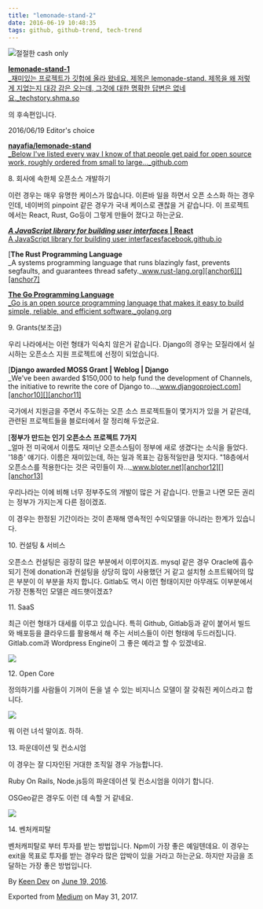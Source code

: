 ```yaml
---
title: "lemonade-stand-2"
date: 2016-06-19 10:48:35
tags: github, github-trend, tech-trend 
---
```



![][image0]절절한 cash only

[**lemonade-stand-1**  
_재미있는 프로젝트가 깃헙에 올라 왔네요. 제목은 lemonade-stand. 제목을 왜 저렇게 지었는지 대강 감은 오는데, 그것에 대한 명확한 답변은 없네요._techstory.shma.so][anchor0][][anchor1]

의 후속편입니다.

2016/06/19 Editor's choice

[**nayafia/lemonade-stand**  
_Below I've listed every way I know of that people get paid for open source work, roughly ordered from small to large..._github.com][anchor2][][anchor3]

8\. 회사에 속한체 오픈소스 개발하기

이런 경우는 매우 유명한 케이스가 많습니다. 이른바 일을 하면서 오픈 소스화 하는 경우인데, 네이버의 pinpoint 같은 경우가 국내 케이스로 괜찮을 거 같습니다. 이 프로젝트에서는 React, Rust, Go등이 그렇게 만들어 졌다고 하는군요.

[**_A JavaScript library for building user interfaces_ | React**  
A JavaScript library for building user interfacesfacebook.github.io][anchor4][][anchor5]

[**The Rust Programming Language**  
_A systems programming language that runs blazingly fast, prevents segfaults, and guarantees thread safety._www.rust-lang.org][anchor6][][anchor7]

[**The Go Programming Language**  
_Go is an open source programming language that makes it easy to build simple, reliable, and efficient software._golang.org][anchor8][][anchor9]

9\. Grants(보조금)

우리 나라에서는 이런 형태가 익숙치 않은거 같습니다. Django의 경우는 모질라에서 실시하는 오픈소스 지원 프로젝트에 선정이 되었습니다.

[**Django awarded MOSS Grant | Weblog | Django**  
_We've been awarded $150,000 to help fund the development of Channels, the initiative to rewrite the core of Django to..._www.djangoproject.com][anchor10][][anchor11]

국가에서 지원금을 주면서 주도하는 오픈 소스 프로젝트들이 몇가지가 있을 거 같은데, 관련된 프로젝트들을 블로터에서 잘 정리해 두었군요.

[**정부가 만드는 인기 오픈소스 프로젝트 7가지**  
_얼마 전 미국에서 이름도 재미난 오픈소스팀이 정부에 새로 생겼다는 소식을 들었다. '18층' 얘기다. 이름은 재미있는데, 하는 일과 목표는 감동적일만큼 멋지다. "18층에서 오픈소스를 적용한다는 것은 국민들이 자..._www.bloter.net][anchor12][][anchor13]

우리나라는 이에 비해 너무 정부주도의 개발이 많은 거 같습니다. 만들고 나면 모든 권리는 정부가 가지는게 다른 점이겠죠.

이 경우는 한정된 기간이라는 것이 존재해 영속적인 수익모델을 아니라는 한계가 있습니다.

10\. 컨설팅 & 서비스

오픈소스 컨설팅은 굉장히 많은 부분에서 이루어지죠. mysql 같은 경우 Oracle에 흡수 되기 전에 donation과 컨설팅을 상당히 많이 사용했던 거 같고 설치형 소프트웨어의 많은 부분이 이 부분을 차지 합니다. Gitlab도 역시 이런 형태이지만 아무래도 이부분에서 가장 전통적인 모델은 레드햇이겠죠?

11\. SaaS

최근 이런 형태가 대세를 이루고 있습니다. 특히 Github, Gitlab등과 같이 붙어서 빌드와 배포등을 클라우드를 활용해서 해 주는 서비스들이 이런 형태에 두드러집니다. Gitlab.com과 Wordpress Engine이 그 좋은 예라고 할 수 있겠네요.

![][image1]

12\. Open Core

정의하기를 사람들이 기꺼이 돈을 낼 수 있는 비지니스 모델이 잘 갖춰진 케이스라고 합니다.

![][image2]

뭐 이런 녀석 말이죠. 하하.

13\. 파운데이션 및 컨소시엄

이 경우는 잘 디자인된 거대한 조직일 경우 가능합니다.

Ruby On Rails, Node.js등의 파운데이션 및 컨소시엄을 이야기 합니다.

OSGeo같은 경우도 이런 데 속할 거 같네요.

![][image3]

14\. 벤처캐피탈

벤처캐피탈로 부터 투자를 받는 방법입니다. Npm이 가장 좋은 예일텐데요. 이 경우는 exit을 목표로 투자를 받는 경우라 많은 압박이 있을 거라고 하는군요. 하지만 자금을 조달하는 가장 좋은 방법입니다.

By [Keen Dev][anchor14] on [June 19, 2016][anchor15].

Exported from [Medium][anchor16] on May 31, 2017\.


[anchor0]: https://techstory.shma.so/lemonade-stand-1-34d305c2b17e "https://techstory.shma.so/lemonade-stand-1-34d305c2b17e"
[anchor1]: https://techstory.shma.so/lemonade-stand-1-34d305c2b17e
[anchor2]: https://github.com/nayafia/lemonade-stand#get-hired-by-a-company-to-work-on-project "https://github.com/nayafia/lemonade-stand#get-hired-by-a-company-to-work-on-project"
[anchor3]: https://github.com/nayafia/lemonade-stand#get-hired-by-a-company-to-work-on-project
[anchor4]: https://facebook.github.io/react/ "https://facebook.github.io/react/"
[anchor5]: https://facebook.github.io/react/
[anchor6]: https://www.rust-lang.org/ "https://www.rust-lang.org/"
[anchor7]: https://www.rust-lang.org/
[anchor8]: https://golang.org/ "https://golang.org/"
[anchor9]: https://golang.org/
[anchor10]: https://www.djangoproject.com/weblog/2015/dec/11/django-awarded-moss-grant/ "https://www.djangoproject.com/weblog/2015/dec/11/django-awarded-moss-grant/"
[anchor11]: https://www.djangoproject.com/weblog/2015/dec/11/django-awarded-moss-grant/
[anchor12]: http://www.bloter.net/archives/214057 "http://www.bloter.net/archives/214057"
[anchor13]: http://www.bloter.net/archives/214057
[anchor14]: https://medium.com/@keendev
[anchor15]: https://medium.com/p/648f7565105f
[anchor16]: https://medium.com


[image0]: /images/1*tCW7S17LwAwpZ9uBeo8KuA.png
[image1]: /images/1*Aoixp-v_-NBDURE9yls2sw.png
[image2]: /images/1*WC8hGH280zyKki6GA7RFTg.png
[image3]: /images/1*7IgPLXiT4n2fWyvlq6aw4w.pn